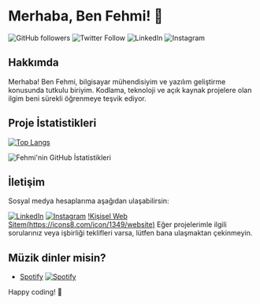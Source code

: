 # Merhaba, Ben Fehmi! 👋

![GitHub followers](https://img.shields.io/github/followers/fehmi?style=social)
![Twitter Follow](https://img.shields.io/twitter/follow/fehmi?style=social)
![LinkedIn](https://img.shields.io/badge/LinkedIn-fehmi-blue)
![Instagram](https://img.shields.io/badge/Instagram-fehmi-red)

## Hakkımda

Merhaba! Ben Fehmi, bilgisayar mühendisiyim ve yazılım geliştirme konusunda tutkulu biriyim. Kodlama, teknoloji ve açık kaynak projelere olan ilgim beni sürekli öğrenmeye teşvik ediyor.

## Proje İstatistikleri

[![Top Langs](https://github-readme-stats.vercel.app/api/top-langs/?username=fehmig&layout=compact)](https://github.com/anuraghazra/github-readme-stats)

![Fehmi'nin GitHub İstatistikleri](https://github-readme-stats.vercel.app/api?username=fehmig&show_icons=true&count_private=true&hide=contribs,prs&theme=radical)

## İletişim

Sosyal medya hesaplarıma aşağıdan ulaşabilirsin:

[![LinkedIn](https://img.icons8.com/color/48/000000/linkedin.png)](https://www.linkedin.com/in/fehmigunay)
[![Instagram](https://img.icons8.com/color/48/000000/instagram-new.png)](https://www.instagram.com/fehmiig)
[!Kişisel Web Sitem(https://icons8.com/icon/1349/website)](https://fehmigunay.com)
Eğer projelerimle ilgili sorularınız veya işbirliği teklifleri varsa, lütfen bana ulaşmaktan çekinmeyin.

## Müzik dinler misin?

- [Spotify](https://open.spotify.com/user/SPOTIFY_KULLANICI_ADINIZ) [![Spotify](https://img.icons8.com/color/48/000000/spotify--v1.png)](https://open.spotify.com/user/21ryjbxvr24nrnrjj3cgu6dba?si=0315ee9d0c834276)

Happy coding! 🚀
